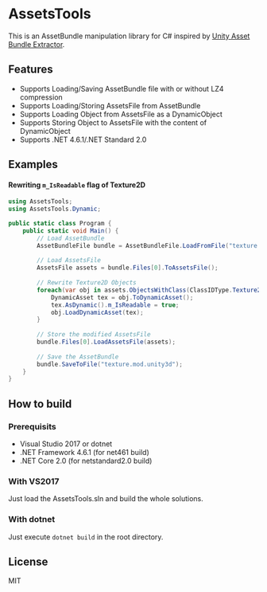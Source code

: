 # AssetsTools
This is an AssetBundle manipulation library for C# inspired by [Unity Asset Bundle Extractor](https://7daystodie.com/forums/showthread.php?22675-Unity-Assets-Bundle-Extractor).

## Features
- Supports Loading/Saving AssetBundle file with or without LZ4 compression
- Supports Loading/Storing AssetsFile from AssetBundle
- Supports Loading Object from AssetsFile as a DynamicObject
- Supports Storing Object to AssetsFile with the content of DynamicObject
- Supports .NET 4.6.1/.NET Standard 2.0

## Examples
#### Rewriting `m_IsReadable` flag of Texture2D

```cs
using AssetsTools;
using AssetsTools.Dynamic;

public static class Program {
	public static void Main() {
		// Load AssetBundle
		AssetBundleFile bundle = AssetBundleFile.LoadFromFile("texture.unity3d");
		
		// Load AssetsFile
		AssetsFile assets = bundle.Files[0].ToAssetsFile();
		
		// Rewrite Texture2D Objects
		foreach(var obj in assets.ObjectsWithClass(ClassIDType.Texture2D) {
			DynamicAsset tex = obj.ToDynamicAsset();
			tex.AsDynamic().m_IsReadable = true;
			obj.LoadDynamicAsset(tex);
		}
		
		// Store the modified AssetsFile
		bundle.Files[0].LoadAssetsFile(assets);
		
		// Save the AssetBundle
		bundle.SaveToFile("texture.mod.unity3d");
	}
}
```


## How to build
### Prerequisits
- Visual Studio 2017 or dotnet
- .NET Framework 4.6.1 (for net461 build)
- .NET Core 2.0 (for netstandard2.0 build)
	
### With VS2017
Just load the AssetsTools.sln and build the whole solutions.
	
### With dotnet
Just execute `dotnet build` in the root directory.
	
## License
MIT